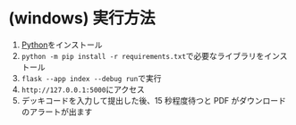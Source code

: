 # (windows) 実行方法

1. [Python](https://www.python.org)をインストール
2. `python -m pip install -r requirements.txt`で必要なライブラリをインストール
3. `flask --app index --debug run`で実行
4. `http://127.0.0.1:5000`にアクセス
5. デッキコードを入力して提出した後、15 秒程度待つと PDF がダウンロードのアラートが出ます
